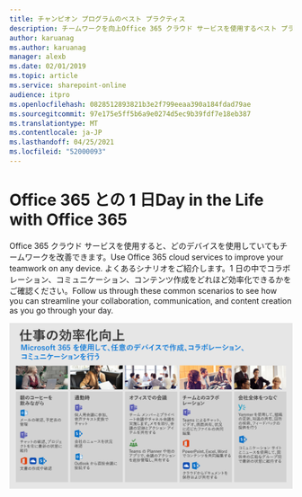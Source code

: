 ```yaml
---
title: チャンピオン プログラムのベスト プラクティス
description: チームワークを向上Office 365 クラウド サービスを使用するベスト プラクティス。
author: karuanag
ms.author: karuanag
manager: alexb
ms.date: 02/01/2019
ms.topic: article
ms.service: sharepoint-online
audience: itpro
ms.openlocfilehash: 0828512893821b3e2f799eeaa390a184fdad79ae
ms.sourcegitcommit: 97e175e5ff5b6a9e0274d5ec9b39fdf7e18eb387
ms.translationtype: MT
ms.contentlocale: ja-JP
ms.lasthandoff: 04/25/2021
ms.locfileid: "52000093"
---
```

# <a name="day-in-the-life-with-office-365"></a><span data-ttu-id="cc3d9-103">Office 365 との 1 日</span><span class="sxs-lookup"><span data-stu-id="cc3d9-103">Day in the Life with Office 365</span></span>

<span data-ttu-id="cc3d9-104">Office 365 クラウド サービスを使用すると、どのデバイスを使用していてもチームワークを改善できます。</span><span class="sxs-lookup"><span data-stu-id="cc3d9-104">Use Office 365 cloud services to improve your teamwork on any device.</span></span>  <span data-ttu-id="cc3d9-105">よくあるシナリオをご紹介します。1 日の中でコラボレーション、コミュニケーション、コンテンツ作成をどれほど効率化できるかをご確認ください。</span><span class="sxs-lookup"><span data-stu-id="cc3d9-105">Follow us through these common scenarios to see how you can streamline your collaboration, communication, and content creation as you go through your day.</span></span>  

![1 日のビジュアル](media/m365day.png)

